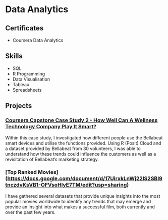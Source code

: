 # Data Analytics

## Certificates

* Coursera Data Analytics

## Skills

* SQL
* R Programming
* Data Visualisation
* Tableau
* Spreadsheets

## Projects

### [Coursera Capstone Case Study 2 - How Well Can A Wellness Technology Company Play It Smart?](https://docs.google.com/document/d/1FOvUsrNZPZ1q3WE77Lf2B5Gix7bMh7GcN5JaPFcPdXU/edit?usp=sharing)
Within this case study, I investigated how different people use the Bellabeat smart devices and utilise the functions provided. Using R (Posit) Cloud and a dataset provided by Bellabeat from 30 volunteers, I was able to understand how these trends could influence the customers as well as a revisitation of Bellabeat’s marketing strategy.

### [Top Ranked Movies] (https://docs.google.com/document/d/17UirxkLnWj22IS2SBI9tnczdvKsVB1-OFVsoHlyE7TM/edit?usp=sharing)
I have gathered several datasets that provide unique insights into the most popular movies worldwide to identify any trends that may emerge and provide an insight into what makes a successful film, both currently and over the past few years.
